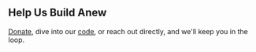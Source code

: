 ## Help Us Build Anew

[Donate](https://opencollective.com/digitalzion), dive into our [code](https://github.com/Digital-Zion), or reach out directly, and we'll keep you in the loop.
